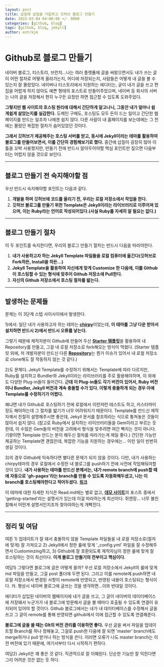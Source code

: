 ```yaml
---
layout: post
title: 삽질에 삽질을 거듭하고 깃허브 블로그 만들기
date: 2022-03-04 04:08:00 +/- 0000
categories: [github, blog]
tags: [github, blog, jekyll]     
author: entrkjm
---
```



# Github로 블로그 만들기

네이버 블로그, 티스토리, 브런치...나는 여러 플랫폼에 글을 써왔으면서도 내가 쓰는 글이 어떤 절차로 어떻게 올라가는지, 어디에 저장되는지, 사람들은 어떻게 내 글을 볼 수 있는지 잘 몰랐었다. 네이버나 티스토리에서 지원하는 에디터는, 굳이 내가 글을 쓰고 편집을 어렵게 하지 않아도 예쁜 형태의 포스트로 만들어주었으며, 네이버 등 회사의 서버는 나의 글을 저장해서 편히 누구든 요청만 하면 접근할 수 있도록 도와주었다.

**그렇지만 웹 사이트의 호스팅 원리에 대해서 간단하게 알고나니, 그동안 내가 얼마나 쉽게쉽게 살았는지를 실감한다.** 도메인 구매도, 호스팅도 모두 돈이 드는 일이고 간단한 웹페이지를 만드는 일조차 나에겐 쉽지 않다. 다른 사람이 내 홈페이지를 보는데에는 그 전에는 몰랐던 복잡한 절차가 숨어있었던 것이다.

**그래서 깃허브가 제공해주는 호스팅 서버를 받고, 동시에 Jekyll이라는 테마를 활용하여 블로그를 만들어보면서, 이를 간단히 경험해보기로 했다.** 중간에 삽질이 굉장히 많아 이틀을 꼬박 사용했지만, 만들기 전에 반드시 알아두어야할 핵심 포인트만 짚으면 다음부터는 어렵지 않을 것으로 보인다.
  
---

## 블로그 만들기 전 숙지해야할 점

우선 반드시 숙지해야할 포인트는 다음과 같다.

1. **개발을 하며 깃허브에 코드를 올리기 전, 우리는 로컬 저장소에서 작업을 한다.**  
2. **깃허브 블로그를 만들기 위한 Template은 Jekyll이라는 라이브러리로 이루어져 있으며, 이는 Ruby라는 언어로 작성되어있다.(사실 Ruby를 자세히 알 필요는 없다.)**

---

## 블로그 만들기 절차
  
이 두 포인트를 숙지한다면, 우리의 블로그 만들기 절차는 반드시 다음을 따라야한다.

1. **내가 사용하고자 하는 Jekyll Template 파일들을 로컬 컴퓨터에 옮긴다(깃허브로 Fork하든, Install을 하든...)**  
2. **Jekyll Template을 활용하여 자신에게 맞게 Customize 한 다음에, 이를 Github이 호스팅할 수 있는 형식에 맞추어 Github 저장소에 Pull한다.**
3. **자신의 Github 저장소에서 호스팅 절차를 밟는다.**

---

## 발생하는 문제들

문제는 이 3단계 스텝 사이사이에서 발생한다. 

1)에서: 일단 내가 사용하고자 하는 테마는 [**chirpy**](https://chirpy.cotes.page/)이었는데, **이 테마를 그냥 다운 받아서 설치하면 반드시 2)에서 반드시 오류를 낳는다.** 

그렇기 때문에 제작자분이 Github에 만들어 두신 [**Starter 템플릿**](https://github.com/cotes2020/chirpy-starter)을 활용하여 내 Repository를 만들고, 그걸 내 로컬 저장소로 fork해오는 방식이 먹혔다. (Starter 템플릿 외에, 저 개발자분이 만드신 다른 [**Repository**](https://github.com/cotes2020/jekyll-theme-chirpy)는 뭔가 이슈가 있어서 내 로컬 저장소로 clone해도 잘 작동하지 않는 것 같다.)

2)도 문제다. Jekyll Template를 수정하기 위해서는 Template에 따라 다르지만, Ruby를 설치하고 Bundler와 Jekyll이라는 라이브러리를 주로 활용해야하며, 이 외에도 다양한 Plug-in들이 들어간다. **근데 이 Plug-in들도 각기 버전이 있어서, Ruby 버전이나 Bundler, Jekyll 버전과 계속 충돌할 수가 있다. 이렇게 충돌하게 되는 경우 아예 Template를 수정하기가 어렵다.** 

왜냐면 내가 Github로 호스팅하기 전에 로컬에서 이런저런 테스트도 하고, 커스터마이징도 해야하는데 그 절차를 밟기가 너무 어려워지기 때문이다. Template를 만드신 제작자께서 친절히 설명해주시면 좋은데, Jekyll 문서를 참조하라는 식으로 퉁쳐놓은 것들이 많아서 쉽지 않다. (참고로 Ruby에서 설치하는 라이브러리들을 Gem이라고 부르는 듯 한데, 이 수많은 Gem들의 버전을 고려해서 형식을 맞추려면 여간 빡치는 것이 아니다. 기왕이면 Template 만드는 분이 해두신 절차를 따라가는게 제일 좋다.) 간단한 기능만 제공하는 Template면 괜찮은데, 복잡한 기능을 지원하는 경우에는... 이런 일이 빈번히 생길 것이다.

3)의 경우 Github에 익숙하다면 별다른 문제가 되지 않을 것이다. 다만, 내가 사용하는 chirpy테마의 경우 로컬에서 수정한 내 블로그를 push하기 전에 사전에 작업해둬야할 것이 있다. **내가 사용하는 테마를 만드신 분께서는, 내가 remote branch에 push할 때에 자동으로 'gh-pages'라는 branch를 만들 수 있도록 자동화해두셨고, 나는 이 branch를 호스팅해야한다고 적어두셨다.** [**링크**](https://chirpy.cotes.page/posts/getting-started/)

이 테마에 대한 자세한 지식은 Read.md에는 별로 없고, [**데모 사이트**](https://chirpy.cotes.page/)의 포스트 중에서 'getting-started'라는 설명서가 있는데 이걸 따라하는게 최선이다. 쥐엔장... 너무 불친절해서 어떤게 설명서인지조차 찾아야하는게 개빡친다.

---

## 정리 및 여담

여튼 1) 업데이트가 잘 돼서 충돌하지 않을 Template 파일들을 내 로컬 저장소로(절차에 맞게) 잘 가져오고 2) Jekyll에서 정한 룰에 맞게 '_config.yml' 파일을 잘 수정해주면서 Custominzing하고, 3) Github에 잘 호환되도록 제작자님이 정한 룰에 맞게 잘 호스팅하는 것이 최선이다. **이게 블로그 만들기의 전부이고 핵심이다.**

여담1) 그렇다면 블로그에 글은 어떻게 쓸까? 우선 로컬 저장소에서 Jekyll의 룰에 맞게 md 파일을 만들고, 그걸 post 폴더에 두면 된다. 그리고 이를 remote에 push하면 내 로컬 저장소에서 변경된 사항이 remote에 반영되고, 반영된 내용이 호스팅되는 형식이다. 캬. 평상시 네이버 블로그에 글쓰는 것을 생각하면...이와 반대일 것이다. 

에디터가 삽입된 네이버의 웹페이지에 내가 글을 쓰고, 그 글이 네이버의 데이터베이스에 저장돼서 누군가가 내 블로그에 방문해서 글을 볼 때마다 호출될 수 있도록 연결이 유지되어 있어야 할 것이다. Github 블로그에서는 내가 내 데이터베이스를 수정해서 글을 쓰고 그 글이 remote를 통해 반영되면 github에서 이에 접근할 수 있도록 연결해준다.

**블로그에 글을 쓸 때는 GIt의 버전 관리를 이용하면 좋다.** 우선 글을 써서 파일을 업데이트할 Branch를 하나 정해놓고, 그걸로 push한 다음에 잘 되면 'master' branch에도 merge하거나 pull 받거나 하는 방식을 쓴다. 이러면 오류가 나도 master branch는 이전 버전에 있기 때문에, 여기서부터 다시 시작하기 편하다.

여담2) Jekyll은 꽤 좋은 것 같다. 직관적으로 잘 이해된다. 단순한 기능만 잘 익힌다면 그리 어려운 것은 없는 듯 하다.